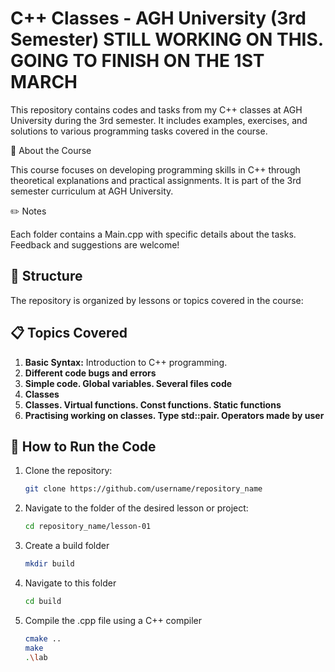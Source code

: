 # C++ Classes - AGH University (3rd Semester) STILL WORKING ON THIS. GOING TO FINISH ON THE 1ST MARCH

This repository contains codes and tasks from my C++ classes at AGH University during the 3rd semester. It includes examples, exercises, and solutions to various programming tasks covered in the course.

📖 About the Course


This course focuses on developing programming skills in C++ through theoretical explanations and practical assignments. It is part of the 3rd semester curriculum at AGH University.

✏️ Notes


Each folder contains a Main.cpp with specific details about the tasks.
Feedback and suggestions are welcome!

## 📂 Structure

The repository is organized by lessons or topics covered in the course:


## 📋 Topics Covered

1. **Basic Syntax:** Introduction to C++ programming.
2. **Different code bugs and errors**
3. **Simple code. Global variables. Several files code**
4. **Classes**
5. **Classes. Virtual functions. Const functions. Static functions**
6. **Practising working on classes. Type std::pair. Operators made by user**


## 🚀 How to Run the Code

1. Clone the repository:
   ```bash
   git clone https://github.com/username/repository_name
2. Navigate to the folder of the desired lesson or project:
   ```bash
   cd repository_name/lesson-01
3. Create a build folder
   ```bash
   mkdir build
4. Navigate to this folder
   ```bash
   cd build
5. Compile the .cpp file using a C++ compiler
   ```bash
   cmake ..
   make
   .\lab
